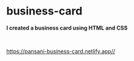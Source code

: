 # business-card
<p><strong>I created a business card using HTML and CSS</strong><p><br>
  
  
<a>https://pansani-business-card.netlify.app//</a>
